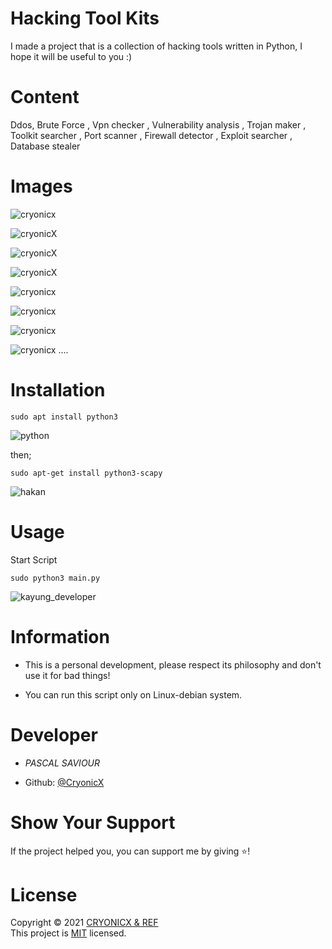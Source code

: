 # Hacking Tool Kits

I made a project that is a collection of hacking tools written in Python, I hope it will be useful to you :)

# Content

Ddos, Brute Force , Vpn checker , Vulnerability analysis , Trojan maker , Toolkit searcher , Port scanner , Firewall detector , Exploit searcher , Database stealer


# Images 

![cryonicx](https://media.discordapp.net/attachments/867052919332536360/871476628931354664/Screenshot_2021-08-01_223622.png?width=1025&height=424)

![cryonicX](https://media.discordapp.net/attachments/867052919332536360/871477113478320168/Screenshot_2021-08-01_223841.png)

![cryonicX](https://media.discordapp.net/attachments/867052919332536360/871477373244149760/Screenshot_2021-08-01_223943.png?width=1025&height=394)

![cryonicX](https://media.discordapp.net/attachments/870335421601681438/870792676402950215/Screenshot_2021-07-31_011844.png?width=1025&height=433)

![cryonicx](https://media.discordapp.net/attachments/870335421601681438/870796514161741824/Screenshot_2021-07-31_013357.png?width=1025&height=430)

![cryonicx](https://media.discordapp.net/attachments/867052919332536360/871478027245207592/Screenshot_2021-08-01_224215.png)

![cryonicx](https://media.discordapp.net/attachments/867052919332536360/871478267578826772/Screenshot_2021-08-01_224317.png?width=1025&height=362)

![cryonicx](https://media.discordapp.net/attachments/867052919332536360/871479420903391242/Screenshot_2021-08-01_224749.png)
....

# Installation

````
sudo apt install python3
````

![python](https://media.discordapp.net/attachments/867052919332536360/871481596874752030/Screenshot_2021-08-01_225633.png)

then;

````
sudo apt-get install python3-scapy
````
![hakan](https://media.discordapp.net/attachments/871383768458481705/871485609078849606/unknown.png)




# Usage

Start Script
````
sudo python3 main.py
````


![kayung_developer](https://media.discordapp.net/attachments/870335421601681438/870795608703791104/Screenshot_2021-07-31_013024.png)


# Information

* This is a personal development, please respect its philosophy and don't use it for bad things!

* You can run this script only on Linux-debian system.


# Developer

* *PASCAL SAVIOUR*

* Github: [@CryonicX](https://github.com/kayung-developer) 



# Show Your Support

If the project helped you, you can support me by giving ⭐️!

# License

Copyright © 2021 [CRYONICX & REF](https://github.com/kayung-developer)<br />
This project is [MIT](https://github.com/CryonicsX/Hacking-tools/blob/main/LICENSE) licensed.
